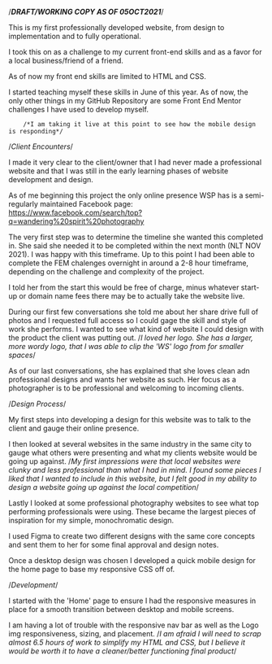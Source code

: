 /***DRAFT/WORKING COPY AS OF 05OCT2021***/

This is my first professionally developed website, from design to implementation and to fully operational. 

I took this on as a challenge to my current front-end skills and as a favor for a local business/friend of a friend. 

As of now my front end skills are limited to HTML and CSS. 

I started teaching myself these skills in June of this year. As of now, the only other things in my GitHub Repository are some Front End Mentor challenges I have used to develop myself.

        /*I am taking it live at this point to see how the mobile design is responding*/



/*Client Encounters*/

I made it very clear to the client/owner that I had never made a professional website and that I was still in the early learning phases of website development and design.

As of me beginning this project the only online presence WSP has is a semi-regularly maintained Facebook page:
  https://www.facebook.com/search/top?q=wandering%20spirit%20photography

The very first step was to determine the timeline she wanted this completed in. She said she needed it to be completed within the next month (NLT NOV 2021). I was happy with this timeframe. Up to this point I had been able to complete the FEM chalenges overnight in around a 2-8 hour timeframe, depending on the challenge and complexity of the project.

I told her from the start this would be free of charge, minus whatever start-up or domain name fees there may be to actually take the website live.

During our first few conversations she told me about her share drive full of photos and I requested full access so I could gage the skill and style of work she performs. I wanted to see what kind of website I could design with the product the client was putting out.
  /*I loved her logo. She has a larger, more wordy logo, that I was able to clip the 'WS' logo from for smaller spaces*/

As of our last conversations, she has explained that she loves clean adn professional designs and wants her website as such. Her focus as a photographer is to be professional and welcoming to incoming clients.



/*Design Process*/

My first steps into developing a design for this website was to talk to the client and gauge their online presence.

I then looked at several websites in the same industry in the same city to gauge what others were presenting and what my clients website would be going up against.
  /*My first impressions were that local websites were clunky and less professional than what I had in mind. I found some pieces I liked that I wanted to include          in this website, but I felt good in my ability to design a website going up against the local competition*/
  
Lastly I looked at some professional photography websites to see what top performing professionals were using. These became the largest pieces of inspiration for my simple, monochromatic design.

I used Figma to create two different designs with the same core concepts and sent them to her for some final approval and design notes.

Once a desktop design was chosen I developed a quick mobile design for the home page to base my responsive CSS off of.



/*Development*/

I started with the 'Home' page to ensure I had the responsive measures in place for a smooth transition between desktop and mobile screens.

I am having a lot of trouble with the responsive nav bar as well as the Logo img responsiveness, sizing, and placement.
  /*I am afraid I will need to scrap almost 6.5 hours of work to simplify my HTML and CSS, but I believe it would be worth it to have a cleaner/better functioning final product*/
